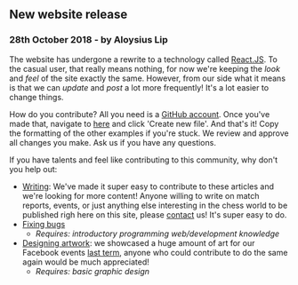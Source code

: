 ## New website release

### 28th October 2018 - by Aloysius Lip

The website has undergone a rewrite to a technology called [React.JS](https://reactjs.org/). To the casual user, that really means nothing, for now we're keeping the *look* and *feel* of the site exactly the same. However, from our side what it means is that we can *update* and *post* a lot more frequently! It's a lot easier to change things.

How do you contribute? All you need is a [GitHub account](https://github.com/join?source_repo=oxfordunichess%2Foucc-backend). Once you've made that, navigate to [here](https://github.com/oxfordunichess/oucc-backend/tree/master/news) and click 'Create new file'. And that's it! Copy the formatting of the other examples if you're stuck. We review and approve all changes you make. Ask us if you have any questions.

If you have talents and feel like contributing to this community, why don't you help out:
- [Writing](https://github.com/oxfordunichess/oucc-backend/tree/master/news): We've made it super easy to contribute to these articles and we're looking for more content! Anyone willing to write on match reports, events, or just anything else interesting in the chess world to be published righ here on this site, please [contact](/contact) us! It's super easy to do.
- [Fixing bugs](https://github.com/oxfordunichess/oucc-frontend/issues)
  - *Requires: introductory programming web/development knowledge*
- [Designing artwork](https://www.facebook.com/oxfordunichess/): we showcased a huge amount of art for our Facebook events [last term](https://www.aloysiuslip.com/portfolio), anyone who could contribute to do the same again would be much appreciated!
  - *Requires: basic graphic design*